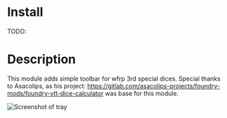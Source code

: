 # Install

TODO: 

# Description

This module adds simple toolbar for wfrp 3rd special dices. Special thanks to Asacolips, as his project: https://gitlab.com/asacolips-projects/foundry-mods/foundry-vtt-dice-calculator was base for this module. 

![Screenshot of tray](https://i.imgur.com/c54yUsr.png)
